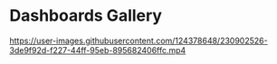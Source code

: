 # Dashboards Gallery



https://user-images.githubusercontent.com/124378648/230902526-3de9f92d-f227-44ff-95eb-895682406ffc.mp4

